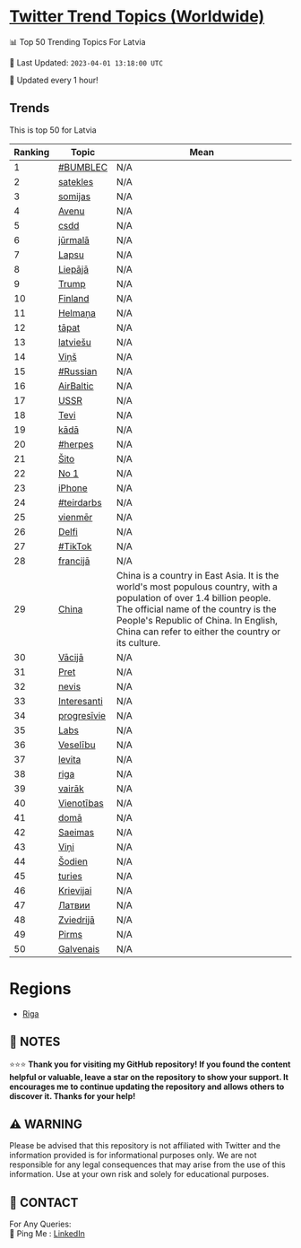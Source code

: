 [Twitter Trend Topics (Worldwide)](https://github.com/ErcinDedeoglu/Twitter-Trend-Topics)
==========


📊 Top 50 Trending Topics For Latvia

📆 Last Updated: `2023-04-01 13:18:00 UTC`

🔧 Updated every 1 hour!


## Trends

This is top 50 for Latvia

| Ranking | Topic | Mean |
| ------- | ------------ | ------------ |
| 1 | [#BUMBLEC](http://twitter.com/search?q=%23BUMBLEC) | N/A |
| 2 | [satekles](http://twitter.com/search?q=satekles) | N/A |
| 3 | [somijas](http://twitter.com/search?q=somijas) | N/A |
| 4 | [Avenu](http://twitter.com/search?q=Avenu) | N/A |
| 5 | [csdd](http://twitter.com/search?q=csdd) | N/A |
| 6 | [jūrmalā](http://twitter.com/search?q=j%c5%abrmal%c4%81) | N/A |
| 7 | [Lapsu](http://twitter.com/search?q=Lapsu) | N/A |
| 8 | [Liepājā](http://twitter.com/search?q=Liep%c4%81j%c4%81) | N/A |
| 9 | [Trump](http://twitter.com/search?q=Trump) | N/A |
| 10 | [Finland](http://twitter.com/search?q=Finland) | N/A |
| 11 | [Helmaņa](http://twitter.com/search?q=Helma%c5%86a) | N/A |
| 12 | [tāpat](http://twitter.com/search?q=t%c4%81pat) | N/A |
| 13 | [latviešu](http://twitter.com/search?q=latvie%c5%a1u) | N/A |
| 14 | [Viņš](http://twitter.com/search?q=Vi%c5%86%c5%a1) | N/A |
| 15 | [#Russian](http://twitter.com/search?q=%23Russian) | N/A |
| 16 | [AirBaltic](http://twitter.com/search?q=AirBaltic) | N/A |
| 17 | [USSR](http://twitter.com/search?q=USSR) | N/A |
| 18 | [Tevi](http://twitter.com/search?q=Tevi) | N/A |
| 19 | [kādā](http://twitter.com/search?q=k%c4%81d%c4%81) | N/A |
| 20 | [#herpes](http://twitter.com/search?q=%23herpes) | N/A |
| 21 | [Šito](http://twitter.com/search?q=%c5%a0ito) | N/A |
| 22 | [No 1](http://twitter.com/search?q=No+1) | N/A |
| 23 | [iPhone](http://twitter.com/search?q=iPhone) | N/A |
| 24 | [#teirdarbs](http://twitter.com/search?q=%23teirdarbs) | N/A |
| 25 | [vienmēr](http://twitter.com/search?q=vienm%c4%93r) | N/A |
| 26 | [Delfi](http://twitter.com/search?q=Delfi) | N/A |
| 27 | [#TikTok](http://twitter.com/search?q=%23TikTok) | N/A |
| 28 | [francijā](http://twitter.com/search?q=francij%c4%81) | N/A |
| 29 | [China](http://twitter.com/search?q=China) | China is a country in East Asia. It is the world's most populous country, with a population of over 1.4 billion people. The official name of the country is the People's Republic of China. In English, China can refer to either the country or its culture. |
| 30 | [Vācijā](http://twitter.com/search?q=V%c4%81cij%c4%81) | N/A |
| 31 | [Pret](http://twitter.com/search?q=Pret) | N/A |
| 32 | [nevis](http://twitter.com/search?q=nevis) | N/A |
| 33 | [Interesanti](http://twitter.com/search?q=Interesanti) | N/A |
| 34 | [progresīvie](http://twitter.com/search?q=progres%c4%abvie) | N/A |
| 35 | [Labs](http://twitter.com/search?q=Labs) | N/A |
| 36 | [Veselību](http://twitter.com/search?q=Vesel%c4%abbu) | N/A |
| 37 | [levita](http://twitter.com/search?q=levita) | N/A |
| 38 | [riga](http://twitter.com/search?q=riga) | N/A |
| 39 | [vairāk](http://twitter.com/search?q=vair%c4%81k) | N/A |
| 40 | [Vienotības](http://twitter.com/search?q=Vienot%c4%abbas) | N/A |
| 41 | [domā](http://twitter.com/search?q=dom%c4%81) | N/A |
| 42 | [Saeimas](http://twitter.com/search?q=Saeimas) | N/A |
| 43 | [Viņi](http://twitter.com/search?q=Vi%c5%86i) | N/A |
| 44 | [Šodien](http://twitter.com/search?q=%c5%a0odien) | N/A |
| 45 | [turies](http://twitter.com/search?q=turies) | N/A |
| 46 | [Krievijai](http://twitter.com/search?q=Krievijai) | N/A |
| 47 | [Латвии](http://twitter.com/search?q=%d0%9b%d0%b0%d1%82%d0%b2%d0%b8%d0%b8) | N/A |
| 48 | [Zviedrijā](http://twitter.com/search?q=Zviedrij%c4%81) | N/A |
| 49 | [Pirms](http://twitter.com/search?q=Pirms) | N/A |
| 50 | [Galvenais](http://twitter.com/search?q=Galvenais) | N/A |



# Regions

* [Riga](</Latvia/Riga.md>)



## 📝 NOTES

⭐⭐⭐ **Thank you for visiting my GitHub repository! If you found the content helpful or valuable, leave a star on the repository to show your support. It encourages me to continue updating the repository and allows others to discover it. Thanks for your help!**


## ⚠️ WARNING

Please be advised that this repository is not affiliated with Twitter and the information provided is for informational purposes only. We are not responsible for any legal consequences that may arise from the use of this information. Use at your own risk and solely for educational purposes.


## 📨 CONTACT

 For Any Queries:  
            🏓 Ping Me : [LinkedIn](https://www.linkedin.com/in/ercindedeoglu/)
